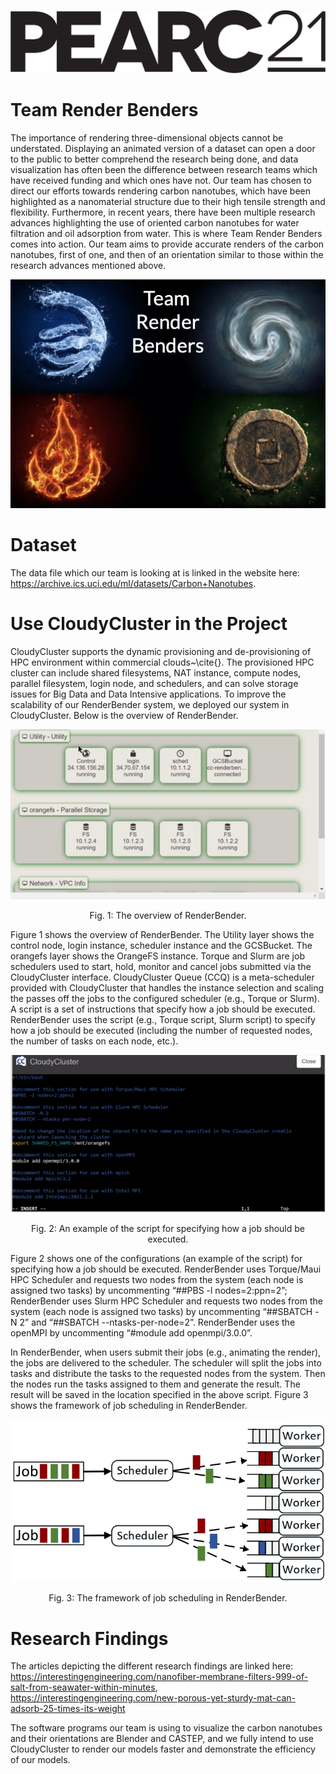 ![PEARC21.](/cropped-PEARC21_Logo-1.png "Conference Logo - PEARC21.")
# Team Render Benders
The importance of rendering three-dimensional objects cannot be understated. Displaying an animated version of a dataset can open a door to the public to better comprehend the research being done, and data visualization has often been the difference between research teams which have received funding and which ones have not. Our team has chosen to direct our efforts towards rendering carbon nanotubes, which have been highlighted as a nanomaterial structure due to their high tensile strength and flexibility. Furthermore, in recent years, there have been multiple research advances highlighting the use of oriented carbon nanotubes for water filtration and oil adsorption from water. This is where Team Render Benders comes into action. Our team aims to provide accurate renders of the carbon nanotubes, first of one, and then of an orientation similar to those within the research advances mentioned above.
<!--- ![Render Benders Team Background.](/Team_Background.jpg "Hackathon Team Background - PEARC21.") -->
<p align="center">
  <img src="https://github.com/rollercoaster111/renderbenders/blob/main/Team_Background.jpg">
</p>


# Dataset
The data file which our team is looking at is linked in the website here: https://archive.ics.uci.edu/ml/datasets/Carbon+Nanotubes.

# Use CloudyCluster in the Project
CloudyCluster supports the dynamic provisioning and de-provisioning of HPC environment within commercial clouds~\cite{}. The provisioned HPC cluster can include shared filesystems, NAT instance, compute nodes, parallel filesystem, login node, and schedulers, and can solve storage issues for Big Data and Data Intensive applications. To improve the scalability of our RenderBender system, we deployed our system in CloudyCluster. Below is the overview of RenderBender. 

<p align="center">
  <img src="https://github.com/rollercoaster111/renderbenders/blob/main/RenderBenderOverview.jpg">
</p>

<p align="center">
  Fig. 1: The overview of RenderBender.
</p>

Figure 1 shows the overview of RenderBender. The Utility layer shows the control node, login instance, scheduler instance and the GCSBucket. The orangefs layer shows the OrangeFS instance. Torque and Slurm are job schedulers used to start, hold, monitor and cancel jobs submitted via the CloudyCluster interface. CloudyCluster Queue (CCQ) is a meta-scheduler provided with CloudyCluster that handles the instance selection and scaling the passes off the jobs to the configured scheduler (e.g., Torque or Slurm). A script is a set of instructions that specify how a job should be executed. RenderBender uses the script (e.g., Torque script, Slurm script) to specify how a job should be executed (including the number of requested nodes, the number of tasks on each node, etc.). 

<p align="center">
  <img src="https://github.com/rollercoaster111/renderbenders/blob/main/Script4RunJobs.jpg">
</p>

<p align="center">
  Fig. 2: An example of the script for specifying how a job should be executed.
</p>

Figure 2 shows one of the configurations (an example of the script) for specifying how a job should be executed. RenderBender uses Torque/Maui HPC Scheduler and requests two nodes from the system (each node is assigned two tasks) by uncommenting “##PBS -l nodes=2:ppn=2”; RenderBender uses Slurm  HPC Scheduler and requests two nodes from the system (each node is assigned two tasks) by uncommenting “##SBATCH -N 2” and “##SBATCH --ntasks-per-node=2”. RenderBender uses the openMPI by uncommenting “#module add openmpi/3.0.0”.

In RenderBender, when users submit their jobs (e.g., animating the render), the jobs are delivered to the scheduler. The scheduler will split the jobs into tasks and distribute the tasks to the requested nodes from the system. Then the nodes run the tasks assigned to them and generate the result. The result will be saved in the location specified in the above script. Figure 3 shows the framework of job scheduling in RenderBender.

<p align="center">
  <img src="https://github.com/rollercoaster111/renderbenders/blob/main/JobScheduling.jpg">
</p>

<p align="center">
  Fig. 3: The framework of job scheduling in RenderBender.
</p>

# Research Findings
The articles depicting the different research findings are linked here: https://interestingengineering.com/nanofiber-membrane-filters-999-of-salt-from-seawater-within-minutes, https://interestingengineering.com/new-porous-yet-sturdy-mat-can-adsorb-25-times-its-weight


The software programs our team is using to visualize the carbon nanotubes and their orientations are Blender and CASTEP, and we fully intend to use CloudyCluster to render our models faster and demonstrate the efficiency of our models. 
